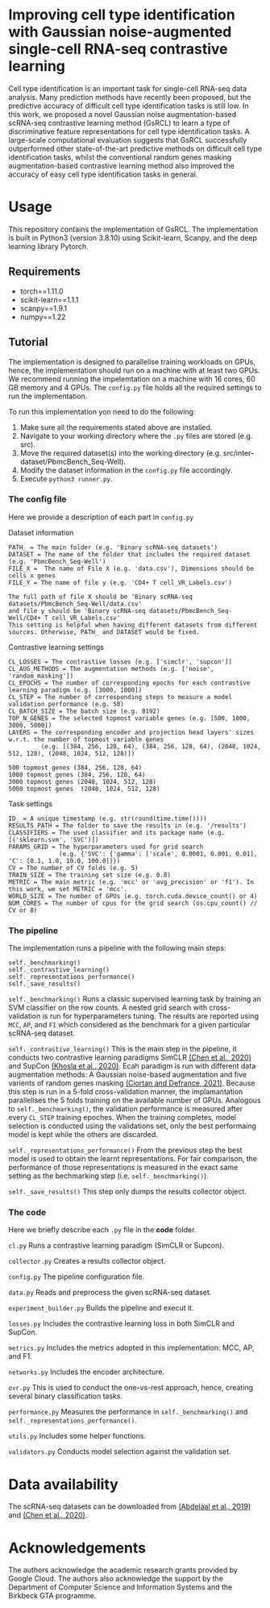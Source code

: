 # Improving cell type identification with Gaussian noise-augmented single-cell RNA-seq contrastive learning
Cell type identification is an important task for single-cell RNA-seq data analysis. Many prediction methods have recently been proposed, but the predictive accuracy of difficult cell type identification tasks is still low. In this work, we proposed a novel Gaussian noise augmentation-based scRNA-seq contrastive learning method (GsRCL) to learn a type of discriminative feature representations for cell type identification tasks. A large-scale computational evaluation suggests that GsRCL successfully outperformed other state-of-the-art predictive methods on difficult cell type identification tasks, whilst the conventional random genes masking augmentation-based contrastive learning method also improved the accuracy of easy cell type identification tasks in general.

# Usage
This repository contains the implementation of GsRCL. The implementation is built in Python3 (version 3.8.10) using Scikit-learn, Scanpy, and the deep learning library Pytorch. 

## Requirements
- torch==1.11.0
- scikit-learn==1.1.1
- scanpy==1.9.1
- numpy==1.22

## Tutorial
The implementation is designed to parallelise training workloads on GPUs, hence, the implementation should run on a machine with at least two GPUs. We recommend running the impelemtation on a machine with 16 cores, 60 GB memory and 4 GPUs. The `config.py` file holds all the required settings to run the implementation. 

To run this implementation yon need to do the following:
1. Make sure all the requirements stated above are installed.
2. Navigate to your working directory where the `.py` files are stored (e.g. src).
3. Move the required dataset(s) into the working directory (e.g. src/inter-dataset/PbmcBench_Seq-Well).
4. Modify the dataset information in the `config.py` file accordingly.
5. Execute `python3 runner.py`.

### The config file
Here we provide a description of each part in `config.py`

Dataset information
```
PATH_ = The main folder (e.g. 'Binary scRNA-seq datasets')
DATASET = The name of the folder that includes the required dataset (e.g. 'PbmcBench_Seq-Well')
FILE_X =  The name of File X (e.g. 'data.csv'), Dimensions should be cells x genes
FILE_Y = The name of file y (e.g. 'CD4+ T cell_VR_Labels.csv')

The full path of file X should be 'Binary scRNA-seq datasets/PbmcBench_Seq-Well/data.csv' 
and file y should be 'Binary scRNA-seq datasets/PbmcBench_Seq-Well/CD4+ T cell_VR_Labels.csv'
This setting is helpful when having different datasets from different sources. Otherwise, PATH_ and DATASET would be fixed.
```

Contrastive learning settings
```
CL_LOSSES = The contrastive losses (e.g. ['simclr', 'supcon'])
CL_AUG_METHODS = The augmentation methods (e.g. ['noise', 'random_masking'])
CL_EPOCHS = The number of corresponding epochs for each contrastive learning paradigm (e.g. [3000, 1000])
CL_STEP = The number of corresponding steps to measure a model validation performance (e.g. 50)
CL_BATCH_SIZE = The batch size (e.g. 8192)
TOP_N_GENES = The selected topmost variable genes (e.g. [500, 1000, 3000, 5000])
LAYERS = The corresponding encoder and projection head layers' sizes w.r.t. the number of topmost variable genes
         (e.g. [(384, 256, 128, 64), (384, 256, 128, 64), (2048, 1024, 512, 128), (2048, 1024, 512, 128)])
          
500 topmost genes (384, 256, 128, 64)
1000 topmost genes (384, 256, 128, 64)
3000 topmost genes (2048, 1024, 512, 128)
5000 topmost genes  (2048, 1024, 512, 128)
```

Task settings
```
ID_ = A unique timestamp (e.g. str(round(time.time())))
RESULTS_PATH = The folder to save the results in (e.g. '/results')
CLASSIFIERS = The used classifier and its package name (e.g. [('sklearn.svm', 'SVC')])
PARAMS_GRID = The hyperparameters used for grid search 
              (e.g. {'SVC': {'gamma': ['scale', 0.0001, 0.001, 0.01], 'C': [0.1, 1.0, 10.0, 100.0]}})
CV = The number of CV folds (e.g. 5)
TRAIN_SIZE = The training set size (e.g. 0.8)
METRIC = The main metric (e.g. 'mcc' or 'avg_precision' or 'f1'). In this work, we set METRIC = 'mcc'.
WORLD_SIZE = The number of GPUs (e.g. torch.cuda.device_count() or 4)
NUM_CORES = The number of cpus for the grid search (os.cpu_count() // CV or 8)
```

### The pipeline
The implementation runs a pipeline with the following main steps:
```
self._benchmarking()
self._contrastive_learning()
self._representations_performance()
self._save_results()
```

`self._benchmarking()` Runs a classic supervised learning task by training an SVM classifier on the row counts. A nested grid search with cross-validation is run for hyperparameters tuning. The results are reported using `MCC`, `AP`, and `F1` which considered as the benchmark for a given particular scRNA-seq dataset.

`self._contrastive_learning()` This is the main step in the pipeline, it conducts two contrastive learning paradigms SimCLR [(Chen et al., 2020)](http://proceedings.mlr.press/v119/chen20j.html) and SupCon [(Khosla et al., 2020)](https://proceedings.neurips.cc/paper/2020/hash/d89a66c7c80a29b1bdbab0f2a1a94af8-Abstract.html). Ecah paradigm is run with different data augmentation methods: A Gaussian noise-based augmentation and five varients of random genes masking [(Ciortan and Defrance, 2021)](https://doi.org/10.1186/s12859-021-04210-8). Because this step is run in a 5-fold cross-validation manner, the implamantation parallelises the 5 folds training on the available number of GPUs. Analogous to `self._benchmarking()`, the validation performance is measured after every `CL_STEP` training epoches. When the training completes, model selection is conducted using the validations set, only the best performaing model is kept while the others are discarded.

`self._representations_performance()` From the previous step the best model is used to obtain the learnt representations. For fair comparison, the performance of those representations is measured in the exact same setting as the bechmarking step (i.e. `self._benchmarking()`).

`self._save_results()` This step only dumps the results collector object.

### The code
Here we briefly describe each `.py` file in the **code** folder.

`cl.py` Runs a contrastive learning paradigm (SimCLR or Supcon).

`collector.py` Creates a results collector object.

`config.py` The pipeline configuration file.

`data.py` Reads and preprocess the given scRNA-seq dataset.

`experiment_builder.py` Builds the pipeline and execut it.

`losses.py` Includes the contrastive learning loss in both SimCLR and SupCon.

`metrics.py` Includes the metrics adopted in this implementation: MCC, AP, and F1.

`networks.py` Includes the encoder architecture.

`ovr.py` This is used to conduct the one-vs-rest approach, hence, creating several binary classification tasks.

`performance.py` Measures the performance in `self._benchmarking()` and `self._representations_performance()`.

`utils.py` Includes some helper functions.

`validators.py` Conducts model selection against the validation set.

# Data availability
The scRNA-seq datasets can be downloaded from [(Abdelaal et al., 2019)](https://github.com/tabdelaal/scRNAseq_Benchmark) and [(Chen et al., 2020)](https://github.com/xuebaliang/scziDesk).

# Acknowledgements
The authors acknowledge the academic research grants provided by Google Cloud. The authors also acknowledge the support by the Department of Computer Science and Information Systems and the Birkbeck GTA programme.
